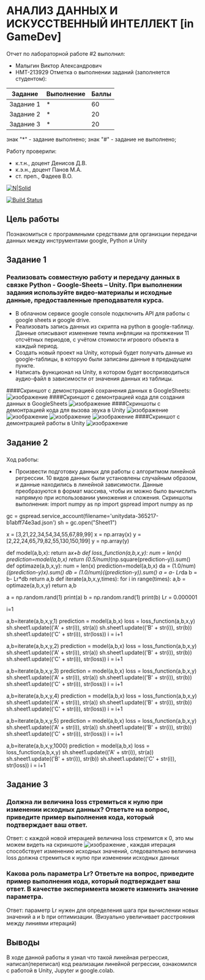 # АНАЛИЗ ДАННЫХ И ИСКУССТВЕННЫЙ ИНТЕЛЛЕКТ [in GameDev]
Отчет по лабораторной работе #2 выполнил:
- Малыгин Виктор Александрович
- НМТ-213929
Отметка о выполнении заданий (заполняется студентом):

| Задание | Выполнение | Баллы |
| ------ | ------ | ------ |
| Задание 1 | * | 60 |
| Задание 2 | * | 20 |
| Задание 3 | * | 20 |

знак "*" - задание выполнено; знак "#" - задание не выполнено;

Работу проверили:
- к.т.н., доцент Денисов Д.В.
- к.э.н., доцент Панов М.А.
- ст. преп., Фадеев В.О.

[![N|Solid](https://cldup.com/dTxpPi9lDf.thumb.png)](https://nodesource.com/products/nsolid)

[![Build Status](https://travis-ci.org/joemccann/dillinger.svg?branch=master)](https://travis-ci.org/joemccann/dillinger)

## Цель работы
Познакомиться с программными средствами для организции передачи данных между инструментами google, Python и Unity

## Задание 1
### Реализовать совместную работу и передачу данных в связке Python - Google-Sheets – Unity. При выполнении задания используйте видео-материалы и исходные данные, предоставленные преподавателя курса.
- В облачном сервисе google console подключить API для работы с google sheets и google drive.
- Реализовать запись данных из скрипта на python в google-таблицу. Данные описывают изменение темпа инфляции на протяжении 11 отсчётных периодов, с учётом стоимости игрового объекта в каждый период.
- Создать новый проект на Unity, который будет получать данные из google-таблицы, в которую были записаны данные в предыдущем пункте.
- Написать функционал на Unity, в котором будет воспризводиться аудио-файл в зависимости от значения данных из таблицы.

####Скриншот с демонстрацией сохранения данных в GoogleSheets:
![изображение](https://user-images.githubusercontent.com/61794638/194843430-d870f7ee-e939-4398-8253-6f69d49082a8.png)
####Скриншот с демонтрацией кода для создания данных в GoogleSheets
![изображение](https://user-images.githubusercontent.com/61794638/194844004-5d7d58ae-c522-4c65-abae-cde8d17d2c49.png)
####Скриншоты с демонтрацией кода для вызова звука в Unity
![изображение](https://user-images.githubusercontent.com/61794638/195159382-65a1965f-ec9d-478b-bc88-de110e7053d8.png)
![изображение](https://user-images.githubusercontent.com/61794638/195159425-2b5369d7-5b02-458c-bfa5-72404dacee0a.png)
![изображение](https://user-images.githubusercontent.com/61794638/195159470-7fd5bc27-52f9-4fc4-82ff-ab381f22b441.png)
![изображение](https://user-images.githubusercontent.com/61794638/195159488-52901f63-7072-4f73-901f-07878a11c171.png)
####Скриншот с демонтрацией работы в Unity
![изображение](https://user-images.githubusercontent.com/61794638/195159790-4c51e7fe-6b4b-4660-98e6-b200a7208456.png)



## Задание 2
### 
Ход работы:
- Произвести подготовку данных для работы с алгоритмом линейной регрессии. 10 видов данных были установлены случайным образом, и данные находились в линейной зависимости. Данные преобразуются в формат массива, чтобы их можно было вычислить напрямую при использовании умножения и сложения.
Скриншоты выполнения:
import numpy as np
import gspread
import numpy as np

gc = gspread.service_account(filename='unitydata-365217-b1abff74e3ad.json')
sh = gc.open("Sheet1")

x = [3,21,22,34,54,34,55,67,89,99]
x = np.array(x)
y = [2,22,24,65,79,82,55,130,150,199]
y = np.array(y)

def model(a,b,x):
    return a*x+b
def loss_function(a,b,x,y):
    num = len(x)
    prediction=model(a,b,x)
    return (0.5/num)*(np.square(prediction-y)).sum()
def optimaze(a,b,x,y):
    num = len(x)
    prediction=model(a,b,x)
    da = (1.0/num)*((prediction-y)*x).sum()
    db = (1.0/num)*((prediction-y)).sum()
    a = a- Lr*da
    b = b- Lr*db
    return a,b
def iterate(a,b,x,y,times):
    for i in range(times):
        a,b = optimaze(a,b,x,y)
    return a,b

a = np.random.rand(1)
print(a)
b = np.random.rand(1)
print(b)
Lr = 0.000001

i=1

a,b=iterate(a,b,x,y,1)
prediction = model(a,b,x)
loss = loss_function(a,b,x,y)
sh.sheet1.update(('A' + str(i)), str(a))
sh.sheet1.update(('B' + str(i)), str(b))
sh.sheet1.update(('C' + str(i)), str(loss))
i = i+1

a,b=iterate(a,b,x,y,2)
prediction = model(a,b,x)
loss = loss_function(a,b,x,y)
sh.sheet1.update(('A' + str(i)), str(a))
sh.sheet1.update(('B' + str(i)), str(b))
sh.sheet1.update(('C' + str(i)), str(loss))
i = i+1

a,b=iterate(a,b,x,y,3)
prediction = model(a,b,x)
loss = loss_function(a,b,x,y)
sh.sheet1.update(('A' + str(i)), str(a))
sh.sheet1.update(('B' + str(i)), str(b))
sh.sheet1.update(('C' + str(i)), str(loss))
i = i+1

a,b=iterate(a,b,x,y,4)
prediction = model(a,b,x)
loss = loss_function(a,b,x,y)
sh.sheet1.update(('A' + str(i)), str(a))
sh.sheet1.update(('B' + str(i)), str(b))
sh.sheet1.update(('C' + str(i)), str(loss))
i = i+1

a,b=iterate(a,b,x,y,5)
prediction = model(a,b,x)
loss = loss_function(a,b,x,y)
sh.sheet1.update(('A' + str(i)), str(a))
sh.sheet1.update(('B' + str(i)), str(b))
sh.sheet1.update(('C' + str(i)), str(loss))
i = i+1

a,b=iterate(a,b,x,y,1000)
prediction = model(a,b,x)
loss = loss_function(a,b,x,y)
sh.sheet1.update(('A' + str(i)), str(a))
sh.sheet1.update(('B' + str(i)), str(b))
sh.sheet1.update(('C' + str(i)), str(loss))
i = i+1


## Задание 3
### Должна ли величина loss стремиться к нулю при изменении исходных данных? Ответьте на вопрос, приведите пример выполнения кода, который подтверждает ваш ответ.
Ответ: с каждой новой итерацией величина loss стремится к 0, это мы можем видеть на скриншоте ![изображение](https://user-images.githubusercontent.com/61794638/192373191-da677fff-1e64-4b0d-b141-c7cc00c954b3.png) , каждая итерация способствует изменению исходных значений, следовательно величина loss должна стремиться к нулю при изменении исходных данных 

### Какова роль параметра Lr? Ответьте на вопрос, приведите пример выполнения кода, который подтверждает ваш ответ. В качестве эксперимента можете изменить значение параметра.
Ответ: параметр Lr нужен для определения шага при вычислении новых значений а и b при оптимизации. (Визуально увеличивает расстрояния между линиями итераций)

## Выводы
В ходе данной работы я узнал что такой линейная регрессия, написал(переписал) код реализации линейной регрессии, ознакомился с работой в Unity, Jupyter и google.colab. 

